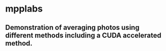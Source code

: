 # mpplabs
## Demonstration of averaging photos using different methods including a CUDA accelerated method.
